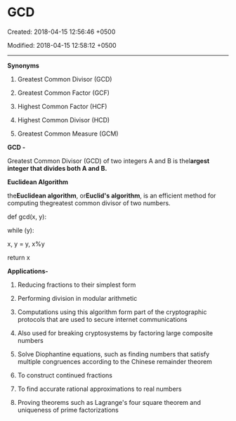 # GCD

Created: 2018-04-15 12:56:46 +0500

Modified: 2018-04-15 12:58:12 +0500

---

**Synonyms**

1.  Greatest Common Divisor (GCD)

2.  Greatest Common Factor (GCF)

3.  Highest Common Factor (HCF)

4.  Highest Common Divisor (HCD)

5.  Greatest Common Measure (GCM)



**GCD -**

Greatest Common Divisor (GCD) of two integers A and B is thel**argest integer that divides both A and B.**



**Euclidean Algorithm**

the**Euclidean algorithm**, or**Euclid's algorithm**, is an efficient method for computing thegreatest common divisor of two numbers.



def gcd(x, y):

while (y):

x, y = y, x%y

return x



**Applications-**

1.  Reducing fractions to their simplest form

2.  Performing division in modular arithmetic

3.  Computations using this algorithm form part of the cryptographic protocols that are used to secure internet communications

4.  Also used for breaking cryptosystems by factoring large composite numbers

5.  Solve Diophantine equations, such as finding numbers that satisfy multiple congruences according to the Chinese remainder theorem

6.  To construct continued fractions

7.  To find accurate rational approximations to real numbers

8.  Proving theorems such as Lagrange's four square theorem and uniqueness of prime factorizations
